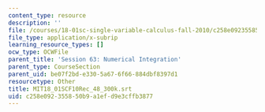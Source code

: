 ```yaml
---
content_type: resource
description: ''
file: /courses/18-01sc-single-variable-calculus-fall-2010/c258e092355850b9a1efd9e3cffb3877_MIT18_01SCF10Rec_48_300k.vtt
file_type: application/x-subrip
learning_resource_types: []
ocw_type: OCWFile
parent_title: 'Session 63: Numerical Integration'
parent_type: CourseSection
parent_uid: be07f2bd-e330-5a67-6f66-884dbf8397d1
resourcetype: Other
title: MIT18_01SCF10Rec_48_300k.srt
uid: c258e092-3558-50b9-a1ef-d9e3cffb3877
---
```

